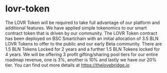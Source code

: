 # lovr-token
The LOVR Token will be required to take full advantage of our platform and additional features. We have applied simple tokenomics to our smart contract token that is driven by our community. The LOVR Token contract has been deployed on BSC Smartchain with an initial allocation of 3.5 BLN LOVR Tokens to offer to the public and our early Beta community. There are 1.5 BLN Tokens Locked for 2 years and a further 1.5 BLN Tokens locked for 4 years. We will be offering 3 profit gifting/sharing pool tiers for our entire roadmap revenue, one is 3%, another is 10% and lastly we have our 20% tier. You can find out more details at https://thelovebridge.io

